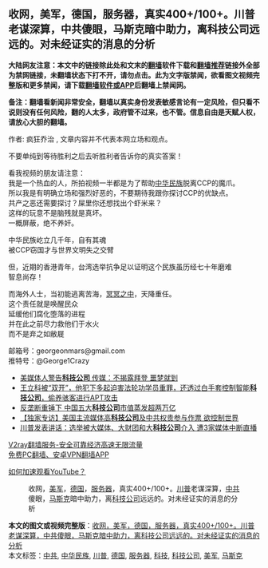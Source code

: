  <h2>收网，美军，德国，服务器，真实400+/100+。川普老谋深算，中共傻眼，马斯克暗中助力，离科技公司远远的。对未经证实的消息的分析</h2> <p class="notice"><b>大陆网友注意：本文中的链接除此处和文末的<a href="https://github.com/bannedbook/fanqiang" >翻墙</a>软件下载和<a href="https://github.com/killgcd/justmysocks/blob/master/README.md">翻墙推荐</a>链接外全部为禁网链接，未翻墙状态下打不开，请勿点击。此为文字版禁闻，欲看图文视频完整版和更多禁闻，请下载<a href="https://github.com/bannedbook/fanqiang">翻墙软件或APP</a>后翻墙上禁闻网。</p><p>备注：翻墙看新闻非常安全，翻墙以真实身份发表敏感言论有一定风险，但只看不说则没有任何风险，翻的人太多，政府管不过来，也不管。信息自由是天赋人权，请放心大胆的翻墙。</b></p>  <div class="entry"> <p>作者: 疯狂乔治 , 文章内容并不代表本网立场和观点。</p> <figure></figure> <p>不要单纯到等待胜利之后去听胜利者告诉你的真实答案！</p> <p>看我视频的朋友请注意：<br /> 我是一个热血的人，所拍视频一半都是为了帮助<a href="https://www.bannedbook.org/bnews/tag/%E4%B8%AD%E5%8D%8E%E6%B0%91%E6%97%8F/" class="st_tag internal_tag" rel="tag" title="标签 中华民族 下的日志">中华民族</a>脱离CCP的魔爪。<br /> 所以我是有明确立场和强烈好恶的，不要期待我跟你探讨CCP的优缺点。<br /> 共产之恶还需要探讨？屎里你还想找出个虾米来？<br /> 这样的玩意不是脑残就是真坏。<br /> 一概屏蔽，绝不养奸。</p>  <p>中华民族屹立几千年，自有其魂<br /> 被CCP窃国才与世界文明失之交臂</p> <p>但，近期的香港青年，台湾选举抗争足以证明这个民族虽历经七十年磨难<br /> 智息尚存！</p> <p>而海外人士，当初能逃离苦海，<span class='wp_keywordlink'><a href="https://www.bannedbook.org/forum3/topic64.html" title="电子书：冥冥之中有定数" target="_blank">冥冥之中</a></span>，天降重任。<br /> 这个责任就是唤醒民众<br /> 延缓他们腐化堕落的进程<br /> 并在此之前尽力救他们于水火<br /> 而不是弃之如敝屣</p>  <p>邮箱号：georgeonmars@gmail.com<br /> 推特号：@George1Crazy</p> <ul class='op-related-articles' title='相关阅读'> <li><a href='https://www.bannedbook.org/bnews/taiwannews/20201114/1430952.html' target='_blank'>美媒体人警告<b>科技公司</b> 传媒：不揭露拜登 噩梦就到</a></li> <li><a href='https://www.bannedbook.org/bnews/bannedvideo/20201113/1430600.html' target='_blank'>王立科被“双开”，他犯下多起迫害法轮功学员重罪，还透过白手套控制智能<b>科技公司</b>，偷养骇客进行APT攻击</a></li> <li><a href='https://www.bannedbook.org/bnews/comments/20201112/1429680.html' target='_blank'>反垄断重锤下 中国五大<b>科技公司</b>市值蒸发超两万亿</a></li> <li><a href='https://www.bannedbook.org/bnews/comments/20201106/1426793.html' target='_blank'>【独家专访】美国主流媒体高<b>科技公司</b>及中共权贵参与作票 欲控制世界</a></li> <li><a href='https://www.bannedbook.org/bnews/cnnews/20201106/1426706.html' target='_blank'>川普发表讲话：选举被大媒体、大财团和大<b>科技公司</b>介入 遭3家媒体中断直播</a></li> </ul> <p class="texttj"> <a href="https://www.bannedbook.org/forum23/topic22702.html" target="_blank">V2ray翻墙服务-安全可靠经济高速无限流量</a><br/> <a href="https://github.com/bannedbook/fanqiang/wiki/%E7%A6%81%E9%97%BB%E7%BD%91%E5%AE%89%E5%8D%93%E7%BF%BB%E5%A2%99%E6%96%B0%E9%97%BBAPP" target="_blank">免费PC翻墙、安卓VPN翻墙APP</a></p><p><a href='https://www.bannedbook.org/bnews/topimagenews/20180409/925596.html' target='_blank'>如何加速观看YouTube？ </a></p> <figure class='op-interactive'><figcaption>收网，<a href="https://www.bannedbook.org/bnews/tag/%e7%be%8e%e5%86%9b/" class="st_tag internal_tag" rel="tag" title="标签 美军 下的日志">美军</a>，<a href="https://www.bannedbook.org/bnews/tag/%e5%be%b7%e5%9b%bd/" class="st_tag internal_tag" rel="tag" title="标签 德国 下的日志">德国</a>，<a href="https://www.bannedbook.org/bnews/tag/%E6%9C%8D%E5%8A%A1%E5%99%A8/" class="st_tag internal_tag" rel="tag" title="标签 服务器 下的日志">服务器</a>，真实400+/100+。<a href="https://www.bannedbook.org/bnews/tag/%e5%b7%9d%e6%99%ae/" class="st_tag internal_tag" rel="tag" title="标签 川普 下的日志">川普</a>老谋深算，<a href="https://www.bannedbook.org/bnews/tag/%e4%b8%ad%e5%85%b1/" class="st_tag internal_tag" rel="tag" title="标签 中共 下的日志">中共</a>傻眼，<a href="https://www.bannedbook.org/bnews/tag/%E9%A9%AC%E6%96%AF%E5%85%8B/" class="st_tag internal_tag" rel="tag" title="标签 马斯克 下的日志">马斯克</a>暗中助力，离<a href="https://www.bannedbook.org/bnews/tag/%E7%A7%91%E6%8A%80%E5%85%AC%E5%8F%B8/" class="st_tag internal_tag" rel="tag" title="标签 科技公司 下的日志">科技公司</a>远远的。对未经证实的消息的分析</figcaption></figure> </p> <a name='sharetosocial'></a>       <div><b>本文的图文或视频完整版</b>：<a href='https://www.bannedbook.org/bnews/bannedvideo/20201115/1431154.html'>收网，美军，德国，服务器，真实400+/100+。川普老谋深算，中共傻眼，马斯克暗中助力，离科技公司远远的。对未经证实的消息的分析</a></div>  </div><!--END ENTRY--> <div class="postfooter"> <div>本文标签：<a href="https://www.bannedbook.org/bnews/tag/%e4%b8%ad%e5%85%b1/" rel="tag">中共</a>, <a href="https://www.bannedbook.org/bnews/tag/%E4%B8%AD%E5%8D%8E%E6%B0%91%E6%97%8F/" rel="tag">中华民族</a>, <a href="https://www.bannedbook.org/bnews/tag/%e5%b7%9d%e6%99%ae/" rel="tag">川普</a>, <a href="https://www.bannedbook.org/bnews/tag/%e5%be%b7%e5%9b%bd/" rel="tag">德国</a>, <a href="https://www.bannedbook.org/bnews/tag/%E6%9C%8D%E5%8A%A1%E5%99%A8/" rel="tag">服务器</a>, <a href="https://www.bannedbook.org/bnews/tag/%E7%A7%91%E6%8A%80/" rel="tag">科技</a>, <a href="https://www.bannedbook.org/bnews/tag/%E7%A7%91%E6%8A%80%E5%85%AC%E5%8F%B8/" rel="tag">科技公司</a>, <a href="https://www.bannedbook.org/bnews/tag/%e7%be%8e%e5%86%9b/" rel="tag">美军</a>, <a href="https://www.bannedbook.org/bnews/tag/%E9%A9%AC%E6%96%AF%E5%85%8B/" rel="tag">马斯克</a></div>  </div><!--END POSTFOOTER--> 